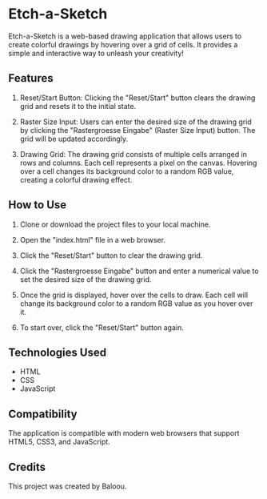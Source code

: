 # Etch-a-Sketch

Etch-a-Sketch is a web-based drawing application that allows users to create colorful drawings by hovering over a grid of cells. It provides a simple and interactive way to unleash your creativity!

## Features

1. Reset/Start Button: Clicking the "Reset/Start" button clears the drawing grid and resets it to the initial state.

2. Raster Size Input: Users can enter the desired size of the drawing grid by clicking the "Rastergroesse Eingabe" (Raster Size Input) button. The grid will be updated accordingly.

3. Drawing Grid: The drawing grid consists of multiple cells arranged in rows and columns. Each cell represents a pixel on the canvas. Hovering over a cell changes its background color to a random RGB value, creating a colorful drawing effect.

## How to Use

1. Clone or download the project files to your local machine.

2. Open the "index.html" file in a web browser.

3. Click the "Reset/Start" button to clear the drawing grid.

4. Click the "Rastergroesse Eingabe" button and enter a numerical value to set the desired size of the drawing grid.

5. Once the grid is displayed, hover over the cells to draw. Each cell will change its background color to a random RGB value as you hover over it.

6. To start over, click the "Reset/Start" button again.

## Technologies Used

- HTML
- CSS
- JavaScript

## Compatibility

The application is compatible with modern web browsers that support HTML5, CSS3, and JavaScript.

## Credits

This project was created by Baloou.

